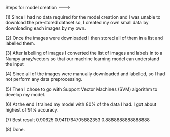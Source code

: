 Steps for model creation --->

(1) Since I had no data required for the model creation and I was unable to download
    the pre-stored dataset so, I created my own small data by downloading each images by my own.

(2) Once the images were downloaded I then stored all of them in a list and
    labelled them.

(3) After labelling of images I converted the list of images and labels in to a
    Numpy array/vectors so that our machine learning model can understand the input 

(4) Since all of the images were manually downloaded and labelled, so I had not perform any
    data preprocessing.     

(5) Then I chose to go with Support Vector Machines (SVM) algorithm to develop my
    model.

(6) At the end I trained my model with 80% of the data I had. I got about highest of 91% accuracy.

(7) Best result 0.90625 0.9411764705882353 0.8888888888888888

(8) Done.

